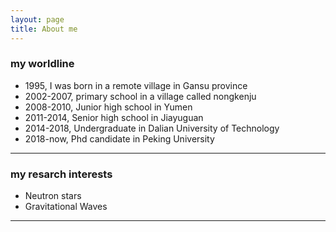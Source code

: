 ```yaml
---
layout: page
title: About me
---
```


### my worldline

- 1995, I was born in a remote village in Gansu province
- 2002-2007, primary school in a village called nongkenju
- 2008-2010, Junior high school in Yumen 
- 2011-2014, Senior high school in Jiayuguan
- 2014-2018, Undergraduate in Dalian University of Technology
- 2018-now, Phd candidate in Peking University

---
### my resarch interests

- Neutron stars
- Gravitational Waves
---

